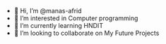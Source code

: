 - 👋 Hi, I’m @manas-afrid
- 👀 I’m interested in Computer programming
- 🌱 I’m currently learning HNDIT 
- 💞️ I’m looking to collaborate on My Future Projects

<!---
manas-afrid/manas-afrid is a ✨ special ✨ repository because its `README.md` (this file) appears on your GitHub profile.
You can click the Preview link to take a look at your changes.
--->
